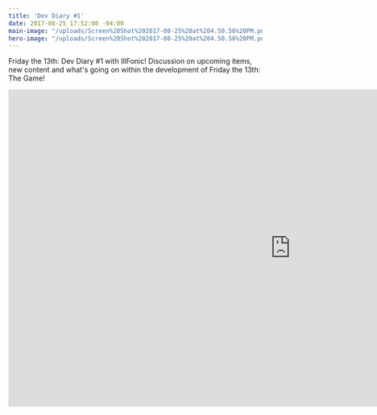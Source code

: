 ```yaml
---
title: 'Dev Diary #1'
date: 2017-08-25 17:52:00 -04:00
main-image: "/uploads/Screen%20Shot%202017-08-25%20at%204.50.56%20PM.png"
hero-image: "/uploads/Screen%20Shot%202017-08-25%20at%204.50.56%20PM.png"
---
```


Friday the 13th: Dev Diary #1 with IllFonic! Discussion on upcoming items, new content and what's going on within the development of Friday the 13th: The Game!

<iframe width="1120" height="630" src="https://www.youtube.com/embed/M5D0bYPlen4" frameborder="0" allowfullscreen></iframe>